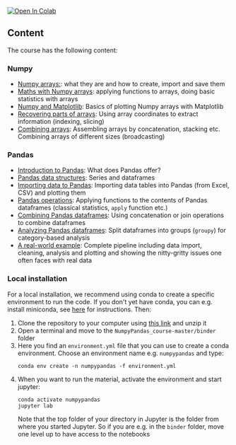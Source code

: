 [![Open In Colab](https://colab.research.google.com/assets/colab-badge.svg)](https://colab.research.google.com/github/rezaprimasatya/TrainingBTPN/blob/Pandas_Intermediate/colab)

## Content
The course has the following content:

### Numpy
- [Numpy arrays:](01-DA_Numpy_arrays_creation.ipynb): what they are and how to create, import and save them
- [Maths with Numpy arrays](02-DA_Numpy_array_maths.ipynb): applying functions to arrays, doing basic statistics with arrays
- [Numpy and Matplotlib](03-DA_Numpy_matplotlib.ipynb): Basics of plotting Numpy arrays with Matplotlib
- [Recovering parts of arrays](04-DA_Numpy_indexing.ipynb): Using array coordinates to extract information (indexing, slicing)
- [Combining arrays](05-DA_Numpy_combining_arrays.ipynb): Assembling arrays by concatenation, stacking etc. Combining arrays of different sizes (broadcasting)
  
### Pandas
- [Introduction to Pandas](06-DA_Pandas_introduction.ipynb): What does Pandas offer?
- [Pandas data structures](07-DA_Pandas_structures.ipynb): Series and dataframes
- [Importing data to Pandas](08-DA_Pandas_import_plotting.ipynb): Importing data tables into Pandas (from Excel, CSV) and plotting them
- [Pandas operations](09-DA_Pandas_operations.ipynb): Applying functions to the contents of Pandas dataframes (classical statistics, ```apply``` function etc.)
- [Combining Pandas dataframes](10-DA_Pandas_combine.ipynb): Using concatenation or join operations to combine dataframes
- [Analyzing Pandas dataframes](11-DA_Pandas_splitting.ipynb): Split dataframes into groups (```groupy```) for category-based analysis
- [A real-world example](12-DA_Pandas_realworld.ipynb): Complete pipeline including data import, cleaning, analysis and plotting and showing the nitty-gritty issues one often faces with real data

### Local installation
For a local installation, we recommend using conda to create a specific environment to run the code. If you don't yet have conda, you can e.g. install miniconda, see [here](https://docs.conda.io/en/latest/miniconda.html) for instructions. Then:

1. Clone the repository to your computer using [this link](https://github.com/guiwitz/NumpyPandas_course/archive/master.zip) and unzip it
2. Open a terminal and move to the ```NumpyPandas_course-master/binder``` folder
3. Here you find an ```environment.yml``` file that you can use to create a conda environment. Choose an environment name e.g. ```numpypandas``` and type:
   ```
   conda env create -n numpypandas -f environment.yml
   ```
4. When you want to run the material, activate the environment and start jupyter:
   ```
   conda activate numpypandas
   jupyter lab
   ```
   Note that the top folder of your directory in Jupyter is the folder from where you started Jupyter. So if you are e.g. in the ```binder``` folder, move one level up to have access to the notebooks
